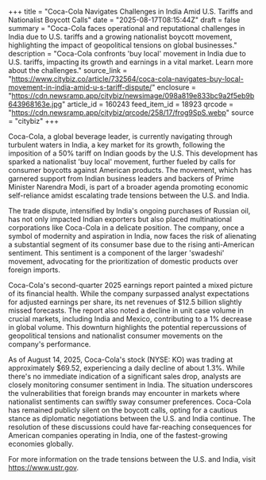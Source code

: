+++
title = "Coca-Cola Navigates Challenges in India Amid U.S. Tariffs and Nationalist Boycott Calls"
date = "2025-08-17T08:15:44Z"
draft = false
summary = "Coca-Cola faces operational and reputational challenges in India due to U.S. tariffs and a growing nationalist boycott movement, highlighting the impact of geopolitical tensions on global businesses."
description = "Coca-Cola confronts 'buy local' movement in India due to U.S. tariffs, impacting its growth and earnings in a vital market. Learn more about the challenges."
source_link = "https://www.citybiz.co/article/732564/coca-cola-navigates-buy-local-movement-in-india-amid-u-s-tariff-dispute/"
enclosure = "https://cdn.newsramp.app/citybiz/newsimage/098a819e833bc9a2f5eb9b643968163e.jpg"
article_id = 160243
feed_item_id = 18923
qrcode = "https://cdn.newsramp.app/citybiz/qrcode/258/17/frog9SpS.webp"
source = "citybiz"
+++

<p>Coca-Cola, a global beverage leader, is currently navigating through turbulent waters in India, a key market for its growth, following the imposition of a 50% tariff on Indian goods by the U.S. This development has sparked a nationalist 'buy local' movement, further fueled by calls for consumer boycotts against American products. The movement, which has garnered support from Indian business leaders and backers of Prime Minister Narendra Modi, is part of a broader agenda promoting economic self-reliance amidst escalating trade tensions between the U.S. and India.</p><p>The trade dispute, intensified by India's ongoing purchases of Russian oil, has not only impacted Indian exporters but also placed multinational corporations like Coca-Cola in a delicate position. The company, once a symbol of modernity and aspiration in India, now faces the risk of alienating a substantial segment of its consumer base due to the rising anti-American sentiment. This sentiment is a component of the larger 'swadeshi' movement, advocating for the prioritization of domestic products over foreign imports.</p><p>Coca-Cola's second-quarter 2025 earnings report painted a mixed picture of its financial health. While the company surpassed analyst expectations for adjusted earnings per share, its net revenues of $12.5 billion slightly missed forecasts. The report also noted a decline in unit case volume in crucial markets, including India and Mexico, contributing to a 1% decrease in global volume. This downturn highlights the potential repercussions of geopolitical tensions and nationalist consumer movements on the company's performance.</p><p>As of August 14, 2025, Coca-Cola's stock (NYSE: KO) was trading at approximately $69.52, experiencing a daily decline of about 1.3%. While there's no immediate indication of a significant sales drop, analysts are closely monitoring consumer sentiment in India. The situation underscores the vulnerabilities that foreign brands may encounter in markets where nationalist sentiments can swiftly sway consumer preferences. Coca-Cola has remained publicly silent on the boycott calls, opting for a cautious stance as diplomatic negotiations between the U.S. and India continue. The resolution of these discussions could have far-reaching consequences for American companies operating in India, one of the fastest-growing economies globally.</p><p>For more information on the trade tensions between the U.S. and India, visit <a href='https://www.ustr.gov' rel='nofollow' target='_blank'>https://www.ustr.gov</a>.</p>